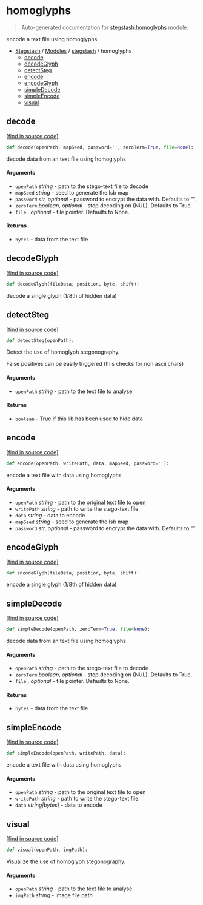 # homoglyphs

> Auto-generated documentation for [stegstash.homoglyphs](../../stegstash/homoglyphs.py) module.

encode a text file using homoglyphs

- [Stegstash](../README.md#stegstash-index) / [Modules](../README.md#stegstash-modules) / [stegstash](index.md#stegstash) / homoglyphs
    - [decode](#decode)
    - [decodeGlyph](#decodeglyph)
    - [detectSteg](#detectsteg)
    - [encode](#encode)
    - [encodeGlyph](#encodeglyph)
    - [simpleDecode](#simpledecode)
    - [simpleEncode](#simpleencode)
    - [visual](#visual)

## decode

[[find in source code]](../../stegstash/homoglyphs.py#L95)

```python
def decode(openPath, mapSeed, password='', zeroTerm=True, file=None):
```

decode data from an text file using homoglyphs

#### Arguments

- `openPath` *string* - path to the stego-text file to decode
- `mapSeed` *string* - seed to generate the lsb map
- `password` *str, optional* - password to encrypt the data with. Defaults to "".
- `zeroTerm` *boolean, optional* - stop decoding on   (NUL). Defaults to True.
- `file` *<file>, optional* - file pointer. Defaults to None.

#### Returns

- `bytes` - data from the text file

## decodeGlyph

[[find in source code]](../../stegstash/homoglyphs.py#L135)

```python
def decodeGlyph(fileData, position, byte, shift):
```

decode a single glyph (1/8th of hidden data)

## detectSteg

[[find in source code]](../../stegstash/homoglyphs.py#L144)

```python
def detectSteg(openPath):
```

Detect the use of homoglyph stegonography.

False positives can be easily triggered (this checks for non ascii chars)

#### Arguments

- `openPath` *string* - path to the text file to analyse

#### Returns

- `boolean` - True if this lib has been used to hide data

## encode

[[find in source code]](../../stegstash/homoglyphs.py#L63)

```python
def encode(openPath, writePath, data, mapSeed, password=''):
```

encode a text file with data using homoglyphs

#### Arguments

- `openPath` *string* - path to the original text file to open
- `writePath` *string* - path to write the stego-text file
- `data` *string* - data to encode
- `mapSeed` *string* - seed to generate the lsb map
- `password` *str, optional* - password to encrypt the data with. Defaults to "".

## encodeGlyph

[[find in source code]](../../stegstash/homoglyphs.py#L127)

```python
def encodeGlyph(fileData, position, byte, shift):
```

encode a single glyph (1/8th of hidden data)

## simpleDecode

[[find in source code]](../../stegstash/homoglyphs.py#L34)

```python
def simpleDecode(openPath, zeroTerm=True, file=None):
```

decode data from an text file using homoglyphs

#### Arguments

- `openPath` *string* - path to the stego-text file to decode
- `zeroTerm` *boolean, optional* - stop decoding on   (NUL). Defaults to True.
- `file` *<file>, optional* - file pointer. Defaults to None.

#### Returns

- `bytes` - data from the text file

## simpleEncode

[[find in source code]](../../stegstash/homoglyphs.py#L10)

```python
def simpleEncode(openPath, writePath, data):
```

encode a text file with data using homoglyphs

#### Arguments

- `openPath` *string* - path to the original text file to open
- `writePath` *string* - path to write the stego-text file
- `data` *string|bytes|<file>* - data to encode

## visual

[[find in source code]](../../stegstash/homoglyphs.py#L161)

```python
def visual(openPath, imgPath):
```

Visualize the use of homoglyph stegonography.

#### Arguments

- `openPath` *string* - path to the text file to analyse
- `imgPath` *string* - image file path
